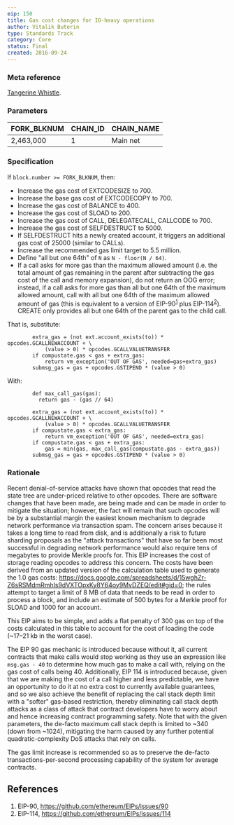 ```yaml
---
eip: 150
title: Gas cost changes for IO-heavy operations
author: Vitalik Buterin
type: Standards Track
category: Core
status: Final
created: 2016-09-24
---
```


### Meta reference

[Tangerine Whistle](https://github.com/ethereum/EIPs/blob/master/EIPS/eip-608.md).

### Parameters

|   FORK_BLKNUM   |  CHAIN_ID  | CHAIN_NAME  |
|-----------------|------------|-------------|
|    2,463,000    |     1      | Main net    |

### Specification

If `block.number >= FORK_BLKNUM`, then:
- Increase the gas cost of EXTCODESIZE to 700.
- Increase the base gas cost of EXTCODECOPY to 700.
- Increase the gas cost of BALANCE to 400.
- Increase the gas cost of SLOAD to 200.
- Increase the gas cost of CALL, DELEGATECALL, CALLCODE to 700.
- Increase the gas cost of SELFDESTRUCT to 5000.
- If SELFDESTRUCT hits a newly created account, it triggers an additional gas cost of 25000 (similar to CALLs).
- Increase the recommended gas limit target to 5.5 million.
- Define "all but one 64th" of `N` as `N - floor(N / 64)`.
- If a call asks for more gas than the maximum allowed amount (i.e. the total amount of gas remaining in the parent after subtracting the gas cost of the call and memory expansion), do not return an OOG error; instead, if a call asks for more gas than all but one 64th of the maximum allowed amount, call with all but one 64th of the maximum allowed amount of gas (this is equivalent to a version of EIP-90<sup>[1](https://github.com/ethereum/EIPs/issues/90)</sup> plus EIP-114<sup>[2](https://github.com/ethereum/EIPs/issues/114)</sup>). CREATE only provides all but one 64th of the parent gas to the child call.

That is, substitute:

```
        extra_gas = (not ext.account_exists(to)) * opcodes.GCALLNEWACCOUNT + \
            (value > 0) * opcodes.GCALLVALUETRANSFER
        if compustate.gas < gas + extra_gas:
            return vm_exception('OUT OF GAS', needed=gas+extra_gas)
        submsg_gas = gas + opcodes.GSTIPEND * (value > 0)
```

With:

```
        def max_call_gas(gas):
          return gas - (gas // 64)

        extra_gas = (not ext.account_exists(to)) * opcodes.GCALLNEWACCOUNT + \
            (value > 0) * opcodes.GCALLVALUETRANSFER
        if compustate.gas < extra_gas:
            return vm_exception('OUT OF GAS', needed=extra_gas)
        if compustate.gas < gas + extra_gas:
            gas = min(gas, max_call_gas(compustate.gas - extra_gas))
        submsg_gas = gas + opcodes.GSTIPEND * (value > 0)
```

### Rationale

Recent denial-of-service attacks have shown that opcodes that read the state tree are under-priced relative to other opcodes. There are software changes that have been made, are being made and can be made in order to mitigate the situation; however, the fact will remain that such opcodes will be by a substantial margin the easiest known mechanism to degrade network performance via transaction spam. The concern arises because it takes a long time to read from disk, and is additionally a risk to future sharding proposals as the "attack transactions" that have so far been most successful in degrading network performance would also require tens of megabytes to provide Merkle proofs for. This EIP increases the cost of storage reading opcodes to address this concern. The costs have been derived from an updated version of the calculation table used to generate the 1.0 gas costs: https://docs.google.com/spreadsheets/d/15wghZr-Z6sRSMdmRmhls9dVXTOpxKy8Y64oy9MvDZEQ/edit#gid=0; the rules attempt to target a limit of 8 MB of data that needs to be read in order to process a block, and include an estimate of 500 bytes for a Merkle proof for SLOAD and 1000 for an account.

This EIP aims to be simple, and adds a flat penalty of 300 gas on top of the costs calculated in this table to account for the cost of loading the code (~17–21 kb in the worst case).

The EIP 90 gas mechanic is introduced because without it, all current contracts that make calls would stop working as they use an expression like `msg.gas - 40` to determine how much gas to make a call with, relying on the gas cost of calls being 40. Additionally, EIP 114 is introduced because, given that we are making the cost of a call higher and less predictable, we have an opportunity to do it at no extra cost to currently available guarantees, and so we also achieve the benefit of replacing the call stack depth limit with a "softer" gas-based restriction, thereby eliminating call stack depth attacks as a class of attack that contract developers have to worry about and hence increasing contract programming safety. Note that with the given parameters, the de-facto maximum call stack depth is limited to ~340 (down from ~1024), mitigating the harm caused by any further potential quadratic-complexity DoS attacks that rely on calls.

The gas limit increase is recommended so as to preserve the de-facto transactions-per-second processing capability of the system for average contracts.

## References

1. EIP-90, https://github.com/ethereum/EIPs/issues/90
2. EIP-114, https://github.com/ethereum/EIPs/issues/114

